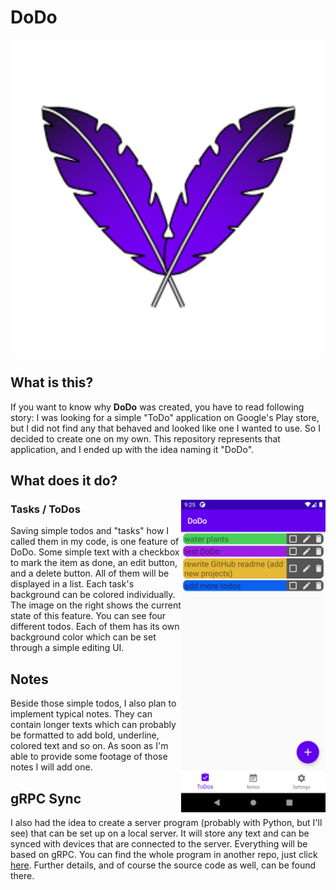 # DoDo
![Logo](app/src/main/ic_launcher-playstore.png)
## What is this?
If you want to know why **DoDo** was created, you have to read following story: I was looking for a simple "ToDo"
application on Google's Play store, but I did not find any that behaved and looked like one I wanted to use. So I
decided to create one on my own. This repository represents that application, and I ended up with the idea naming it
"DoDo".
## What does it do?
<img src="resources/todos_sample_image.png" width="231" height="500" align="right"/>
 
### Tasks / ToDos
Saving simple todos and "tasks" how I called them in my code, is one feature of DoDo. Some simple text with a checkbox
to mark the item as done, an edit button, and a delete button. All of them will be displayed in a list. Each task's
background can be colored individually. The image on the right shows the current state of this feature. You can see
four different todos. Each of them has its own background color which can be set through a simple editing UI.

## Notes
Beside those simple todos, I also plan to implement typical notes. They can contain longer texts which can probably 
be formatted to add bold, underline, colored text and so on. As soon as I'm able to provide some footage of those notes
I will add one. 

## gRPC Sync
I also had the idea to create a server program (probably with Python, but I'll see) that can be set up on a local server.
It will store any text and can be synced with devices that are connected to the server. Everything will be based on
gRPC. You can find the whole program in another repo, just click [here](https://github.com/MapManagement/DoDo-Server).
Further details, and of course the source code as well, can be found there.


